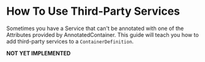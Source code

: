 # How To Use Third-Party Services

Sometimes you have a Service that can't be annotated with one of the Attributes provided by AnnotatedContainer. This guide 
will teach you how to add third-party services to a `ContainerDefinition`.

__NOT YET IMPLEMENTED__